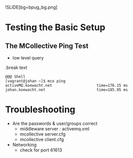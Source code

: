 !SLIDE[bg=bpug_bg.png]

# Testing the Basic Setup #

## The MCollective Ping Test ##

* low level query

.break text

    @@@ Shell
    [vagrant@johan ~]$ mco ping
    activeMQ.koewacht.net                    time=176.15 ms
    johan.koewacht.net                       time=185.95 ms

# Troubleshooting #

* Are the passwords & user/groups correct
  * middleware server : activemq.xml
  * mcollective server.cfg
  * mcollective client.cfg
* Networking
  * check for port 61613
